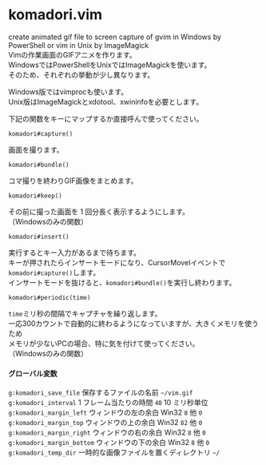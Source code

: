komadori.vim
============

create animated gif file to screen capture of gvim in Windows by PowerShell or vim in Unix by ImageMagick  
Vimの作業画面のGIFアニメを作ります。  
WindowsではPowerShellをUnixではImageMagickを使います。  
そのため、それぞれの挙動が少し異なります。  

Windows版ではvimprocも使います。  
Unix版はImageMagickとxdotool、xwininfoを必要とします。  

下記の関数をキーにマップするか直接呼んで使ってください。  

```
komadori#capture()
```

画面を撮ります。  


```
komadori#bundle()
```

コマ撮りを終わりGIF画像をまとめます。  

```
komadori#keep()
```

その前に撮った画面を 1 回分長く表示するようにします。  
（Windowsのみの関数）

```
komadori#insert()
```

実行するとキー入力があるまで待ちます。  
キーが押されたらインサートモードになり、CursorMoveIイベントで`komadori#capture()`します。  
インサートモードを抜けると、`komadori#bundle()`を実行し終わります。  

```
komadori#periodic(time)
```

`time`ミリ秒の間隔でキャプチャを繰り返します。  
一応300カウントで自動的に終わるようになっていますが、大きくメモリを使うため  
メモリが少ないPCの場合、特に気を付けて使ってください。  
（Windowsのみの関数）

#### グローバル変数

 `g:komadori_save_file`     保存するファイルの名前 `~/vim.gif`  
 `g:komadori_interval`      1 フレーム当たりの時間 `40` 10 ミリ秒単位  
 `g:komadori_margin_left`   ウィンドウの左の余白  Win32 `8`   他  `0`  
 `g:komadori_margin_top`    ウィンドウの上の余白  Win32 `82`  他  `0`  
 `g:komadori_margin_right`  ウィンドウの右の余白  Win32 `8`   他  `0`  
 `g:komadori_margin_bottom` ウィンドウの下の余白  Win32 `8`   他  `0`  
 `g:komadori_temp_dir`      一時的な画像ファイルを置くディレクトリ `~/`  



